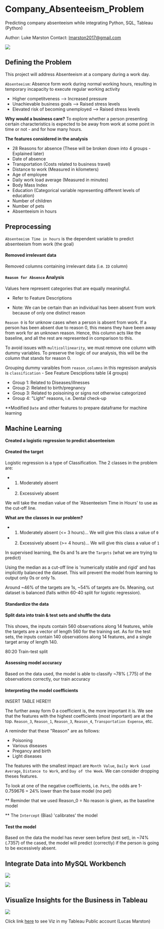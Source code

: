 # Company_Absenteeism_Problem
Predicting company absenteeism while integrating Python, SQL, Tableau (Python)

Author: Luke Marston
Contact: lmarston2017@gmail.com

![](images/AbsenteeismCartoon.png)

## Defining the Problem
This project will address Absenteeism at a company during a work day.

`Absenteeism`: Absence form work during normal working hours, resulting in temporary incapacity to execute regular working activity

* Higher competitveness --> Increased pressure
* Unachievable business goals --> Raised stress levels
* Elevated risk of becoming unemployed --> Raised stress levels

**Why would a business care?** 
To explore whether a person presenting certain characteristics is expected to be away from work at some point in time or not - and for how many hours.

**The features considered in the analysis**
* 28 Reasons for absence (These will be broken down into 4 groups - Explained later)
* Date of absence
* Transportation (Costs related to business travel)
* Distance to work (Measured in kilometers)
* Age of employee
* Daily work load average (Measured in minutes)
* Body Mass Index
* Education (Categorical variable representing different levels of education)
* Number of children
* Number of pets
* Absenteeism in hours


## Preprocessing
`Absenteeism Time in hours` is the dependent variable to predict absenteeism from work (the goal)

#### Removed irrelevant data
Removed columns containing irrelevant data (i.e. `ID` column)

#### `Reason for Absence` Analysis
Values here represent categories that are equally meaningful. 
* Refer to Feature Descriptions

* Note: We can be certain than an individual has been absent from work because of only one distinct reason

`Reason 0` is for unknow cases when a person is absent from work. If a person has been absent due to reason 0, this means they have been away from work for an unknown reason. Hence, this column acts like the baseline, and all the rest are represented in comparison to this.

To avoid issues with `multicollinearity`, we must remove one column with dummy variables. To preserve the logic of our analysis, this will be the column that stands for reason 0.

Grouping dummy varaibles from `reason_columns` in this regresison analysis is `classification` - See Feature Desciptions table (4 groups)

* Group 1: Related to Diseases/illnesses
* Group 2: Related to birth/pregnancy
* Group 3: Related to poisoining or signs not otherwise categorized
* Group 4: "Light" reasons, i.e. Dental check-up

**Modified `Date` and other features to prepare dataframe for machine learning

## Machine Learning
**Created a logistic regression to predict absenteeism**

#### Created the target
Logistic regression is a type of Classification. The 2 classes in the problem are: 

* 1. Moderately absent
* 2. Excessively absent

We will take the median value of the 'Absenteeism Time in Hours' to use as the cut-off line.

**What are the classes in our problem?**
* 1. Moderately absent (<= 3 hours)... We will give this class a value of `0`
* 2. Excessively absent (>= 4 hours)... We will give this class a value of `1`

In supervised learning, the 0s and 1s are the `Targets` (what we are trying to predict)

Using the median as a cut-off line is 'numerically stable and rigid' and has implicitly balanced the dataset. This will prevent the model from learning to output only 0s or only 1s.

Around ~46% of the targets are 1s, ~54% of targets are 0s. Meaning, out dataset is balanced (falls within 60-40 split for logistic regression).

#### Standardize the data


#### Split data into train & test sets and shuffle the data
This shows, the inputs contain 560 observations along 14 features, while the targets are a vector of length 560 for the training set. As for the test sets, the inputs contain 140 observations along 14 features, and a single target array of length 140. 

80:20 Train-test split

#### Assessing model accuracy
Based on the data used, the model is able to classify ~78% (.775) of the observations correctly, our train accuracy

#### Interpreting the model coefficients

INSERT TABLE HERE!!!

The further away form 0 a coefficient is, the more important it is.
We see that the features with the highest coefficients (most important) are at the top. `Reason_3`, `Reason_1`, `Reason_3`, `Reason_4`, `Transportation Expense`, etc.

A reminder that these "Reason" are as follows:
* Poisoning
* Various diseases
* Pregancy and birth
* Light diseases

The features with the smallest impact are `Month Value`, `Daily Work Load Average`, `Distance to Work`, and `Day of the Week`. We can consider dropping theses features.

To look at one of the negative coefficients, i.e. `Pets`, the odds are 1-0.759676 = 24% lower than the base model (no pet)

** Reminder that we used Reason_0 = No reason is given, as the baseline model

** The `Intercept` (Bias) 'calibrates' the model

#### Test the model
Based on the data the model has never seen before (test set), in ~74% (.7357) of the cased, the model will predict (correctly) if the person is going to be excessively absent.

## Integrate Data into MySQL Workbench

![](images/mysql_logo.png)

![](images/SQLscreenshot.png)

## Visualize Insights for the Business in Tableau

![](images/tableau-logo.jpg)

Click link [here](https://public.tableau.com/profile/luke.marston#!/) to see Viz in my Tableau Public account (Lucas Marston)

